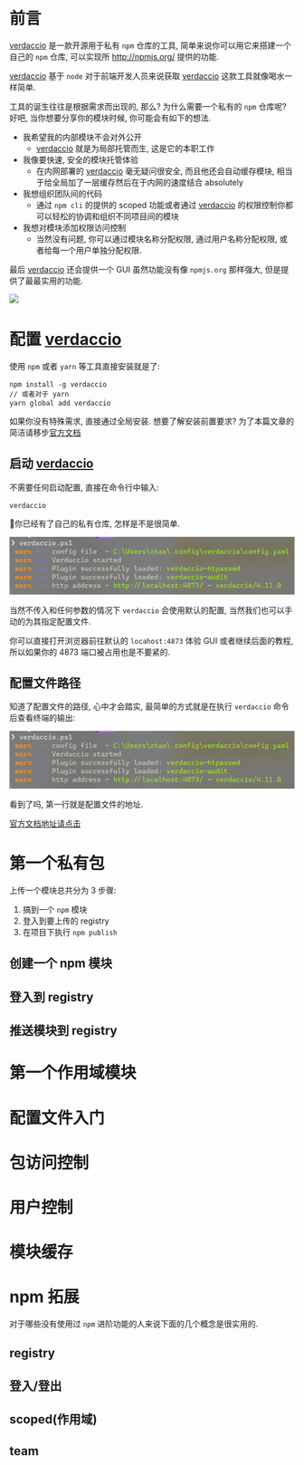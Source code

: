 # 前言

[verdaccio](https://verdaccio.org/docs/en/configuration) 是一款开源用于私有 `npm` 仓库的工具, 简单来说你可以用它来搭建一个自己的 `npm` 仓库, 可以实现所  http://npmjs.org/ 提供的功能.

[verdaccio](https://verdaccio.org/docs/en/configuration) 基于 `node` 对于前端开发人员来说获取 [verdaccio](https://verdaccio.org/docs/en/configuration) 这款工具就像喝水一样简单.

工具的诞生往往是根据需求而出现的, 那么? 为什么需要一个私有的 `npm`  仓库呢? 好吧, 当你想要分享你的模块时候, 你可能会有如下的想法.

- 我希望我的内部模块不会对外公开
  - [verdaccio](https://verdaccio.org/docs/en/configuration) 就是为局部托管而生, 这是它的本职工作
- 我像要快速, 安全的模块托管体验
  - 在内网部署的 [verdaccio](https://verdaccio.org/docs/en/configuration) 毫无疑问很安全, 而且他还会自动缓存模块, 相当于给全局加了一层缓存然后在于内网的速度结合 absolutely
- 我想组织团队间的代码
  - 通过 `npm cli` 的提供的 scoped 功能或者通过 [verdaccio](https://verdaccio.org/docs/en/configuration) 的权限控制你都可以轻松的协调和组织不同项目间的模块
- 我想对模块添加权限访问控制
  - 当然没有问题, 你可以通过模块名称分配权限, 通过用户名称分配权限, 或者给每一个用户单独分配权限.

最后 [verdaccio](https://verdaccio.org/docs/en/configuration) 还会提供一个 GUI 虽然功能没有像 `npmjs.org` 那样强大, 但是提供了最最实用的功能.

![](C:\Users\zhao\Documents\library\article\assets\52916111-fa4ba980-32db-11e9-8a64-f4e06eb920b3.png)

# 配置 [verdaccio](https://verdaccio.org/docs/en/configuration) 

使用 `npm` 或者 `yarn` 等工具直接安装就是了:

```
npm install -g verdaccio
// 或者对于 yarn
yarn global add verdaccio
```

如果你没有特殊需求, 直接通过全局安装. 想要了解安装前置要求? 为了本篇文章的简洁请移步[官方文档](https://verdaccio.org/docs/en/installation#prerequisites)

## 启动 [verdaccio](https://verdaccio.org/docs/en/configuration) 

不需要任何启动配置, 直接在命令行中输入:

```
verdaccio
```

🎇你已经有了自己的私有仓库, 怎样是不是很简单.

![image-20210222231042100](./assets\image-20210222231042100.png)

当然不传入和任何参数的情况下 `verdaccio` 会使用默认的配置, 当然我们也可以手动的为其指定配置文件.

你可以直接打开浏览器前往默认的 `locahost:4873` 体验 GUI 或者继续后面的教程, 所以如果你的 4873 端口被占用也是不要紧的.

## 配置文件路径

知道了配置文件的路径, 心中才会踏实, 最简单的方式就是在执行 `verdaccio` 命令后查看终端的输出:

![image-20210222231042100](./assets\image-20210222231042100.png)

看到了吗, 第一行就是配置文件的地址.

[官方文档地址请点击](https://verdaccio.org/docs/en/cli#default-config-file-location)

# 第一个私有包

上传一个模块总共分为 3 步骤:

1. 搞到一个 `npm` 模块
2. 登入到要上传的 registry
3. 在项目下执行 `npm publish`

## 创建一个 npm 模块

## 登入到 registry

## 推送模块到 registry

# 第一个作用域模块

# 配置文件入门

# 包访问控制

# 用户控制

# 模块缓存

# npm 拓展

对于哪些没有使用过 `npm` 进阶功能的人来说下面的几个概念是很实用的.

## registry

## 登入/登出

## scoped(作用域)

## team

